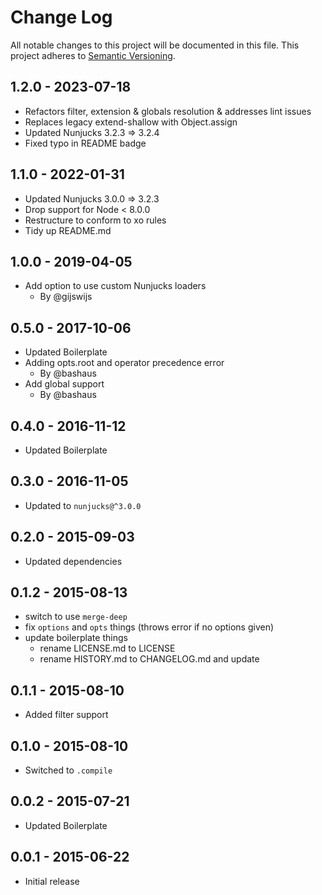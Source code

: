 # Change Log
All notable changes to this project will be documented in this file.
This project adheres to [Semantic Versioning](http://semver.org/).

## 1.2.0 - 2023-07-18
- Refactors filter, extension & globals resolution & addresses lint issues
- Replaces legacy extend-shallow with Object.assign
- Updated Nunjucks 3.2.3 => 3.2.4
- Fixed typo in README badge

## 1.1.0 - 2022-01-31
- Updated Nunjucks 3.0.0 => 3.2.3 
- Drop support for Node < 8.0.0
- Restructure to conform to xo rules
- Tidy up README.md

## 1.0.0 - 2019-04-05
- Add option to use custom Nunjucks loaders
  - By @gijswijs

## 0.5.0 - 2017-10-06
- Updated Boilerplate
- Adding opts.root and operator precedence error
  - By @bashaus
- Add global support
  - By @bashaus

## 0.4.0 - 2016-11-12
- Updated Boilerplate

## 0.3.0 - 2016-11-05
- Updated to `nunjucks@^3.0.0`

## 0.2.0 - 2015-09-03
- Updated dependencies

## 0.1.2 - 2015-08-13
- switch to use `merge-deep`
- fix `options` and `opts` things (throws error if no options given)
- update boilerplate things
  + rename LICENSE.md to LICENSE
  + rename HISTORY.md to CHANGELOG.md and update

## 0.1.1 - 2015-08-10
- Added filter support

## 0.1.0 - 2015-08-10
- Switched to `.compile`

## 0.0.2 - 2015-07-21
- Updated Boilerplate

## 0.0.1 - 2015-06-22
- Initial release
